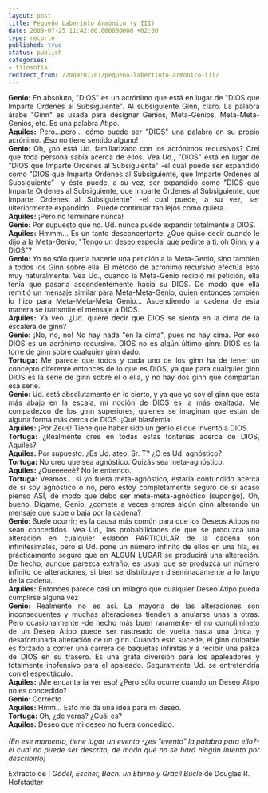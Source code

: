 ```yaml
---
layout: post
title: Pequeño Laberinto Armónico (y III)
date: 2009-07-25 11:42:00.000000000 +02:00
type: recorte
published: true
status: publish
categories:
- filosofía
redirect_from: /2009/07/01/pequeno-labertinto-armonico-iii/
---
```

<div>
<p style="text-align: justify;"><strong>Genio:</strong> En absoluto, "DIOS" es un acrónimo que está en lugar de "DIOS que Imparte Ordenes al Subsiguiente". Al subsiguiente Ginn, claro. La palabra árabe "Ginn" es usada para designar Genios, Meta-Genios, Meta-Meta-Genios, etc. Es una palabra Atipo.<br />
<strong>Aquiles:</strong> Pero...pero... cómo puede ser "DIOS" una palabra en su propio acrónimo. ¡Eso no tiene sentido alguno!<br />
<span style="font-weight: bold;">Genio:</span> Oh, ¿no está Ud. familiarizado con los acrónimos recursivos? Creí que toda persona sabía acerca de ellos. Vea Ud., "DIOS" está en lugar de "DIOS que Imparte Ordenes al Subsiguiente" -el cual puede ser expandido como "DIOS que Imparte Ordenes al Subsiguiente, que Imparte Ordenes al Subsiguiente"- y éste puede, a su vez, ser expandido como "DIOS que Imparte Ordenes al Subsiguiente, que Imparte Ordenes al Subsiguiente, que Imparte Ordenes al Subsiguiente"  -el cual puede, a su vez, ser ulteriormente expandido... Puede continuar tan lejos como quiera.<br />
<strong>Aquiles:</strong> ¡Pero no terminare nunca!<br />
<strong>Genio:</strong> Por supuesto que no. Ud. nunca puede expandir totalmente a DIOS.<br />
<strong>Aquiles:</strong> Hmmm... Es un tanto desconcertante. ¿Qué quiso decir cuando le dijo a la Meta-Genio, "Tengo un deseo especial que pedirte a ti, oh Ginn, y a DIOS"?<br />
<strong>Genio:</strong> Yo no sólo quería hacerle una petición a la Meta-Genio, sino también a todos los Ginn sobre ella. El método de acrónimo recursivo efectúa esto muy naturalmente. Vea Ud., cuando la Meta-Genio recibió mi petición, ella tenía que pasarla ascendentemente hacia su DIOS. De modo que ella remitió un mensaje similar para Meta-Meta-Genio, quien entonces también lo hizo para Meta-Meta-Meta Genio... Ascendiendo la cadena de esta manera se transmite el mensaje a DIOS.<br />
<strong>Aquiles:</strong> Ya veo. ¿Ud. quiere decir que DIOS se sienta en la cima de la escalera de ginn?<br />
<strong>Genio:</strong> ¡No, no, no! No hay nada "en la cima", pues no hay cima. Por eso DIOS es un acrónimo recursivo. DIOS no es algún último ginn: DIOS es la torre de ginn sobre cualquier ginn dado.<br />
<strong>Tortuga:</strong> Me parece que todos y cada uno de los ginn ha de tener un concepto diferente entonces de lo que es DIOS, ya que para cualquier ginn DIOS es la serie de ginn sobre él o ella, y no hay dos ginn que compartan esa serie.<br />
<strong>Genio:</strong> Ud. está absolutamente en lo cierto, y ya que yo soy el ginn que está más abajo en la escala, mi noción de DIOS es la más exaltada. Me compadezco de los ginn superiores, quienes se imaginan que están de alguna forma más cerca de DIOS. ¡Qué blasfemia!<br />
<strong>Aquiles:</strong> ¡Por Zeus! Tiene que haber sido un genio el que inventó a DIOS.<br />
<strong>Tortuga:</strong> ¿Realmente cree en todas estas tonterías acerca de DIOS, Aquiles?<br />
<strong>Aquiles:</strong> Por supuesto. ¿Es Ud. ateo, Sr. T? ¿O es Ud. agnóstico?<br />
<strong>Tortuga:</strong> No creo que sea agnóstico. Quizás sea meta-agnóstico.<br />
<strong>Aquiles:</strong> ¿Queeeeeé? No le entiendo.<br />
<strong>Tortuga:</strong> Veamos... si yo fuera meta-agnóstico, estaría confundido acerca de si soy agnóstico o no, pero estoy completamente seguro de si acaso pienso ASÍ, de modo que debo ser meta-meta-agnóstico (supongo). Oh, bueno. Dígame, Genio, ¿comete a veces errores algún ginn alterando un mensaje que sube o baja por la cadena?<br />
<strong>Genio:</strong> Suele ocurrir; es la causa más común para que los Deseos Atipos no sean concedidos. Vea Ud., las probabilidades de que se produzca una alteración en cualquier eslabón PARTICULAR de la cadena son infinitesimales, pero si Ud. pone un número infinito de ellos en una fila, es prácticamente seguro que en ALGUN LUGAR se producirá una alteración. De hecho, aunque parezca extraño, es usual que se produzca un número infinito de alteraciones, si bien se distribuyen diseminadamente a lo largo de la cadena.<br />
<strong>Aquiles:</strong> Entonces parece casi un milagro que cualquier Deseo Atipo pueda cumplirse alguna vez<br />
<strong>Genio:</strong> Realmente no es así. La mayoría de las alteraciones son inconsecuentes y muchas alteraciones tienden a anularse unas a otras. Pero ocasionalmente -de hecho más buen raramente- el no cumplimineto de un Deseo Atipo puede ser rastreado de vuelta hasta una única y desafortunada alteración de un ginn. Cuando esto sucede, el ginn culpable es forzado a correr una carrera de baquetas infinitas y a recibir una paliza de DIOS en su trasero. Es una grata diversión para los apaleadores y totalmente inofensivo para el apaleado. Seguramente Ud. se entretendría con el espectáculo.<br />
<strong>Aquiles:</strong> ¡Me encantaría ver eso! ¿Pero sólo ocurre cuando un Deseo Atipo no es concedido?<br />
<strong>Genio:</strong> Correcto<br />
<strong>Aquiles:</strong> Hmm... Esto me da una idea para mi deseo.<br />
<strong>Tortuga:</strong> Oh, ¿de veras? ¿Cuál es?<br />
<strong>Aquiles:</strong> Deseo que mi deseo no fuera concedido.<br />
<em><br />
(En ese momento, tiene lugar un evento -¿es "evento" la palabra para ello?- el cual no puede ser descrito, de modo que no se hará ningún intento por describirlo)</em></p>
<p>Extracto de | <span style="font-style: italic;">Gödel, Escher, Bach: un Eterno y Grácil Bucle</span> de Douglas R. Hofstadter</p>
<div class="zemanta-pixie"><img class="zemanta-pixie-img" src="{{ site.baseurl }}/assets/pixy.gif?x-id=38044cf4-44e4-8ed9-84d6-4da166684373" alt="" /></div>
</div>
